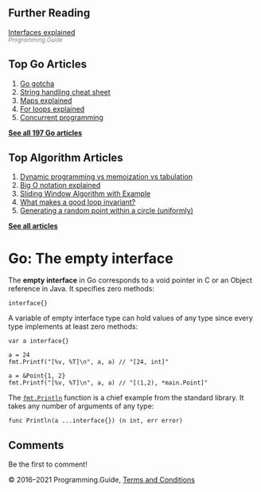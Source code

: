 <span class="underline"></span>

<span class="underline"></span>

## Further Reading

[Interfaces explained](interfaces-explained.html)  
<span style="color: grey; font-style: italic; font-size: smaller">Programming.Guide</span>

## Top Go Articles

1.  [Go gotcha](go-gotcha.html)
2.  [String handling cheat sheet](string-functions-reference-cheat-sheet.html)
3.  [Maps explained](maps-explained.html)
4.  [For loops explained](for-loop.html)
5.  [Concurrent programming](go-concurrency-tutorial.html)

[**See all 197 Go articles**](index.html)

<span class="underline"></span>

## Top Algorithm Articles

1.  [Dynamic programming vs memoization vs tabulation](../dynamic-programming-vs-memoization-vs-tabulation.html)
2.  [Big O notation explained](../big-o-notation-explained.html)
3.  [Sliding Window Algorithm with Example](../sliding-window-example.html)
4.  [What makes a good loop invariant?](../what-makes-a-good-loop-invariant.html)
5.  [Generating a random point within a circle (uniformly)](../random-point-within-circle.html)

[**See all articles**](../index.html)

# Go: The empty interface

The **empty interface** in Go corresponds to a void pointer in C or an Object reference in Java. It specifies zero methods:

    interface{}

A variable of empty interface type can hold values of any type since every type implements at least zero methods:

    var a interface{}

    a = 24
    fmt.Printf("[%v, %T]\n", a, a) // "[24, int]"

    a = &Point{1, 2}
    fmt.Printf("[%v, %T]\n", a, a) // "[(1,2), *main.Point]"

The [`fmt.Println`](https://golang.org/pkg/fmt/#Println) function is a chief example from the standard library. It takes any number of arguments of any type:

    func Println(a ...interface{}) (n int, err error)

## Comments

Be the first to comment!

© 2016–2021 Programming.Guide, [Terms and Conditions](../terms-and-conditions.html)

